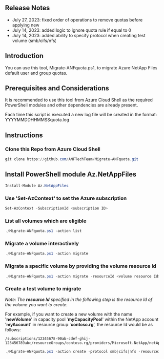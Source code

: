 ## Release Notes

- July 27, 2023: fixed order of operations to remove quotas before applying new
- July 14, 2023: added logic to ignore quota rule if equal to 0
- July 14, 2023: added ability to specify protocol when creating test volume (smb/cifs/nfs)

## Introduction

You can use this tool, Migrate-ANFquota.ps1, to migrate Azure NetApp Files default user and group quotas. 

## Prerequisites and Considerations

It is recommended to use this tool from Azure Cloud Shell as the required PowerShell modules and other dependencies are already present.

Each time this script is executed a new log file will be created in the format: YYYYMMDDHHMMSSquota.log

## Instructions

### Clone this Repo from Azure Cloud Shell
```powershell
git clone https://github.com/ANFTechTeam/Migrate-ANFquota.git 
```

## Install PowerShell module Az.NetAppFiles
```powershell
Install-Module Az.NetAppFiles
```

### Use 'Set-AzContext' to set the Azure subscription
```powershell
Set-AzContext -SubscriptionId <subscription ID>
```

### List all volumes which are eligible
```powershell
./Migrate-ANFquota.ps1 -action list
```

### Migrate a volume interactively
```powershell
./Migrate-ANFquota.ps1 -action migrate
```

### Migrate a specific volume by providing the volume resource Id
```powershell
./Migrate-ANFquota.ps1 -action migrate -resourceId <volume resource Id>
```

### Create a test volume to migrate

_Note: The **resource Id** specified in the following step is the resource Id of the volume you want to create._

For example, if you want to create a new volume with the name '**newVolume**' in capacity pool '**myCapacityPool**' within the NetApp account '**myAccount**' in resource group '**contoso.rg**', the resource Id would be as follows:

```
/subscriptions/12345678-90ab-cdef-ghij-123456789abc/resourceGroups/contoso.rg/providers/Microsoft.NetApp/netAppAccounts/myAccount/capacityPools/myCapacityPool/volumes/newVolume
```

```powershell
./Migrate-ANFquota.ps1 -action create -protocol smb|cifs|nfs -resourceId <volume resource Id> -location <region for new volume> -subnetResourceId <existing delegated subnet Resource Id>
```
